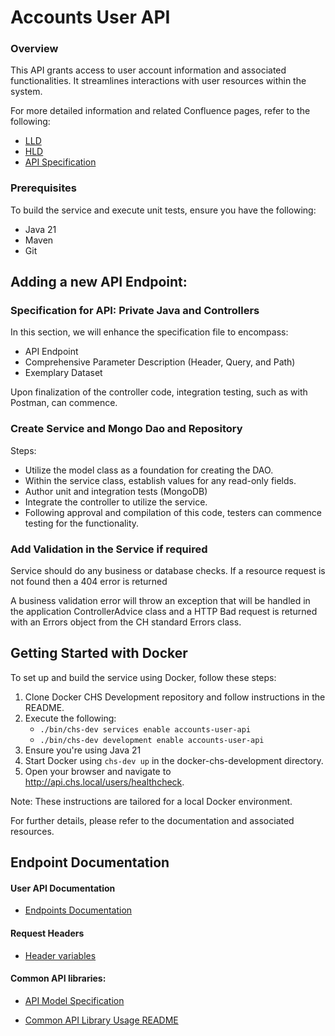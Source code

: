 # Accounts User API

### Overview

This API grants access to user account information and associated functionalities. It streamlines interactions with user resources within the system. 

For more detailed information and related Confluence pages, refer to the following:


- [LLD](https://companieshouse.atlassian.net/wiki/spaces/IDV/pages/4443963495/accounts-user-api+LLD)
- [HLD](https://companieshouse.atlassian.net/wiki/spaces/IDV/pages/4441571350/accounts-user-api+API+HLD)
- [API Specification](https://companieshouse.atlassian.net/wiki/spaces/IDV/pages/4441571350/accounts-user-api+API+HLD)

### Prerequisites

To build the service and execute unit tests, ensure you have the following:
- Java 21
- Maven
- Git

## Adding a new API Endpoint:
### Specification for API: Private Java and Controllers
In this section, we will enhance the specification file to encompass:

- API Endpoint
- Comprehensive Parameter Description (Header, Query, and Path)
- Exemplary Dataset

Upon finalization of the controller code, integration testing, such as with Postman, can commence.

### Create Service and Mongo Dao and Repository 

Steps:

- Utilize the model class as a foundation for creating the DAO.
- Within the service class, establish values for any read-only fields.
- Author unit and integration tests (MongoDB) 
- Integrate the controller to utilize the service.
- Following approval and compilation of this code, testers can commence testing for the functionality.

### Add Validation in the Service if required

Service should do any business or database checks. If a resource request is not found then a 404 error is returned

A business validation error will throw an exception that will be handled in the application ControllerAdvice class and a HTTP Bad request is returned with an Errors object from the CH standard Errors class.

## Getting Started with Docker
To set up and build the service using Docker, follow these steps:

1. Clone Docker CHS Development repository and follow instructions in the README.
2. Execute the following:
   - `./bin/chs-dev services enable accounts-user-api`
   - `./bin/chs-dev development enable accounts-user-api` 
3. Ensure you're using Java 21 
4. Start Docker using `chs-dev up` in the docker-chs-development directory.
5. Open your browser and navigate to http://api.chs.local/users/healthcheck.

Note: These instructions are tailored for a local Docker environment.

For further details, please refer to the documentation and associated resources.

## Endpoint Documentation

#### User API Documentation

- [Endpoints Documentation](docs/endpoint-documentation.md)

#### Request Headers 

- [Header variables](./docs/header-variables.md)

#### Common API libraries: 


- [API Model Specification](docs/common-api-libraries-open-api.md)

- [Common API Library Usage README](docs/common-api-libraries-readme.md)




